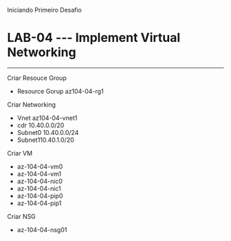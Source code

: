 Iniciando Primeiro Desafio

# LAB-04 --- Implement Virtual Networking
----------------------------------------------------------------------------------

Criar Resouce Group
- Resource Gorup az104-04-rg1

Criar Networking
- Vnet az104-04-vnet1 
- cdr 10.40.0.0/20
- Subnet0 10.40.0.0/24
- Subnet110.40.1.0/20

Criar VM
- az-104-04-vm0
- az-104-04-vm1
- az-104-04-nic0
- az-104-04-nic1
- az-104-04-pip0
- az-104-04-pip1

Criar NSG
- az-104-04-nsg01
